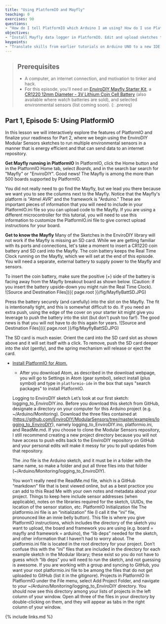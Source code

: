 ```yaml
---
title: "Using PlatformIO and Mayfly"
teaching: 0
exercises: 90
questions:
- "How do I tell PlatformIO which Arduino I am using? How do I use PlatformIO to upload a sketch to an Arduino board? How do I view and edit sketches in PlatformIO?"
objectives:
- "Install Mayfly data logger in PlatformIO. Edit and upload sketches to Mayfly. Set real time clock on Mayfly. Connect sensor to Mayfly."
keypoints:
- "Translate skills from earlier tutorials on Arduino UNO to a new IDE and different logger board."
---
```

> ## Prerequisites
>
> - A computer, an internet connection, and motivation to tinker and hack.
> - For this episode, you'll need an [EnviroDIY Mayfly Starter Kit](https://www.amazon.com/EnviroDIY-Mayfly-Arduino-Compatible-Starter/dp/B01FCVALDW), a [CR1220 12mm Diameter - 3V Lithium Coin Cell Battery](https://www.adafruit.com/product/380) (also available where watch batteries are sold), and selected environmental sensors (list coming soon).
{: .prereq}

## Part 1, Episode 5: Using PlatformIO

In this lesson we will interactively explore the features of PlatformIO and finalize your readiness for Part 2, where we begin using the EnviroDIY Modular Sensors sketches to run multiple environmental sensors in a manner that is energy efficient and that can send data to an internet repository.

**Get Mayfly running in PlatformIO**
In PlatformIO, click the Home button and in the PlatformIO Home tab, select *Boards*, and in the search bar search for "Mayfly" or "EnviroDIY". Good news! The Mayfly is among the more than 500 boards supported by PlatformIO.

You did not really need to go find the Mayfly, but we lead you there because we want you to see the columns next to the Mayfly. Notice that the Mayfly's platform is "Atmel AVR" and the framework is "Arduino." These are important pieces of information that you will need to include in your PlatformIO.ini file so you can upload code to the Mayfly. If you are using a different microcontroller for this tutorial, you will need to use this information to customize the PlatformIO.ini file to give correct upload instructions for your board.

**Get to know the Mayfly**
Many of the Sketches in the EnviroDIY library will not work if the Mayfly is missing an SD card. While we are getting familiar with its ports and connections, let's take a moment to insert a CR1220 coin battery and SD card into the Mayfly. The coin battery keeps the Real Time Clock running on the Mayfly, which we will set at the end of this episode. You will need a separate, external battery to supply power to the Mayfly and sensors.

To insert the coin battery, make sure the positive (+) side of the battery is facing away from the Mayfly breakout board as shown below. (Caution: if you insert the battery upside-down you might ruin the Real Time Clock).  
![Source and Destination Files]({{ page.root }}/fig/MayflyBattSD.JPG)

Press the battery securely (and carefully) into the slot on the Mayfly. The fit is intentionally tight, and this is somewhat difficult to do. If you need an extra push, using the edge of the cover on your starter kit might give you leverage to push the battery into the slot (but don't push too far!). The good news is that you will not have to do this again for years.
![Source and Destination Files]({{ page.root }}/fig/MayflyBattSD.JPG)

The SD card is much easier. Orient the card into the SD card slot as shown above and it will set itself with a click. To remove, push the SD card deeper into the slot (gently), and the spring mechanism will release or eject the card.



- [Install PlatformIO for Atom.](https://platformio.org/install/ide?install=atom)
  - After you download Atom, as described in the download webpage, you will go to Settings in Atom (gear symbol), select install (plus symbol) and type in `platformio-ide` in the box that says "search packages" to install PlatformIO.

  Logging to EnviroDIY sketch
  Let’s look at our first sketch: logging_to_EnviroDIY.ino. Before you download this sketch from GitHub, designate a directory on your computer for this Arduino project (e.g. ~/Arduino/Monitoring). Download the three files contained at (https://github.com/EnviroDIY/ModularSensors/tree/master/examples/logging_to_EnviroDIY), namely logging_to_EnviroDIY.ino, platformio.ini, and ReadMe.md. If you choose to clone the Modular Sensors repository, I still recommend creating a new project directory because you will not have access to push edits back to the EnviroDIY repository on GitHub and your personal edits will make it messy for you to pull updates from that repository.

  The .ino file is the Arduino sketch, and it must be in a folder with the same name, so make a folder and put all three files into that folder (~/Arduino/Monitoring/logging_to_EnviroDIY).

  You won’t really need the ReadMe.md file, which is a GitHub “markdown” file that is best viewed online, but as a best practice you can add to this Read Me with your own notes and metadata about your project. Things to keep here include sensor addresses (when applicable), notes on the libraries required for the sketch, UUIDs, the location of the sensor station, etc.
  PlatformIO Initialization file
  The platformio.ini file is an “initialization” file (I call it the “ini” file, pronounced like an innie belly button). This file is where you give PlatformIO instructions, which includes the directory of the sketch you want to upload, the board and framework you are using (e.g. board = mayfly and framework = arduino), the “lib deps” needed for the sketch, and other information that I haven’t had to worry about. The platformio.ini file is located in the root directory for your project. Don’t confuse this with the “ini” files that are included in the directory for each example sketch in the Modular library; these exist so you do not have to guess which “lib deps” you will need to run the sketch, and not guessing is awesome. If you are working with a group and syncing to GitHub, you want your root platformio.ini file to be among the files that do not get uploaded to GitHub (list it in the gitignore).
  Projects in PlatformIO
  In PlatfiormIO under the File menu, select Add Project Folder, and navigate to your ~/Arduino/Monitoring/logging_to_EnviroDIY directory. You should now see this directory among your lists of projects in the left column of your window. Open all three of the files in your directory by double-clicking on them, and they will appear as tabs in the right column of your window.


{% include links.md %}
